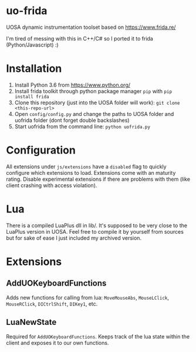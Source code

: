 # uo-frida

UOSA dynamic instrumentation toolset based on https://www.frida.re/

I'm tired of messing with this in C++/C# so I ported it to frida (Python/Javascript) :)

# Installation

1. Install Python 3.6 from https://www.python.org/
1. Install frida toolkit through python package manager `pip` with `pip install frida`
1. Clone this repository (just into the UOSA folder will work): `git clone <this-repo-url>`
1. Open `config/config.py` and change the paths to UOSA folder and uofrida folder (dont forget double backslashes)
1. Start uofrida from the command line: `python uofrida.py`

# Configuration

All extensions under `js/extensions` have a `disabled` flag to quickly configure which extensions to load. Extensions come with an maturity rating. Disable experimental extensions if there are problems with them (like client crashing with access violation).

# Lua

There is a compiled LuaPlus dll in lib/. It's supposed to be very close to the LuaPlus version in UOSA. Feel free to compile it by yourself from sources but for sake of ease I just included my archived version.

# Extensions

## AddUOKeyboardFunctions

Adds new functions for calling from lua: `MoveMouseAbs`, `MouseLClick`, `MouseRClick`, `DICtrlShift`, `DIKey1`, etc.

## LuaNewState

Required for `AddUOKeyboardFunctions`. Keeps track of the lua state within the client and exposes it to our own functions. 